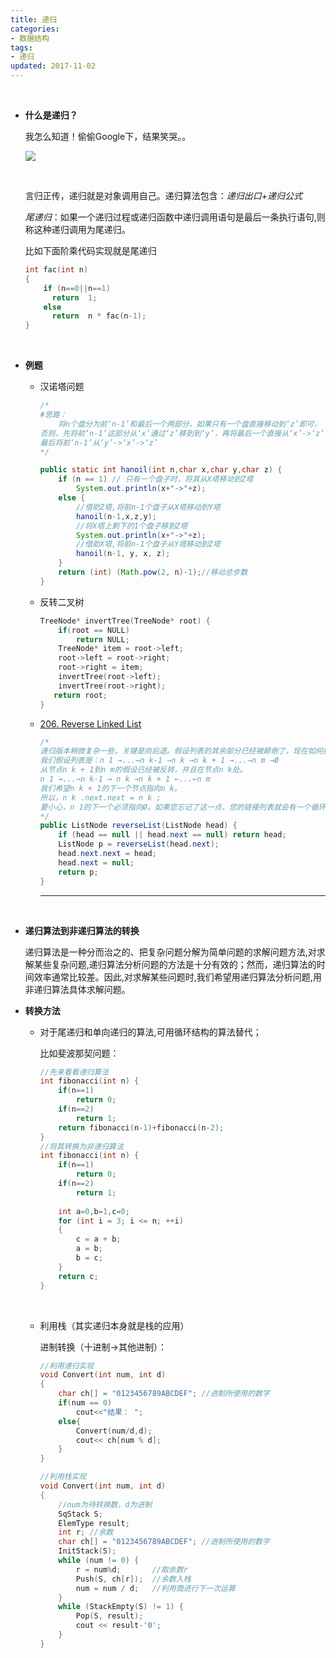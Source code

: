 ```yaml
---
title: 递归
categories:
- 数据结构
tags:
- 递归
updated: 2017-11-02
---
```


​	

- **什么是递归？**

  我怎么知道！偷偷Google下，结果笑哭。。

  <img src="../assets//blog_images/递归.png"/>

  ​

  言归正传，递归就是对象调用自己。递归算法包含：*递归出口+递归公式*

  *尾递归*：如果一个递归过程或递归函数中递归调用语句是最后一条执行语句,则称这种递归调用为尾递归。

  比如下面阶乘代码实现就是尾递归

  ```c
  int fac(int n)
  {    
      if (n==0||n==1) 			
      	return  1;		
      else 			
      	return  n * fac(n-1);	
  }
  ```

  ​

- **例题**

  - 汉诺塔问题

    ```java
    /*
    #思路：
    	将n个盘分为前‘n-1’和最后一个两部分，如果只有一个盘直接移动到‘z’即可，
    否则，先将前‘n-1’这部分从‘x’通过‘z’移到到‘y’，再将最后一个直接从‘x’->‘z’
    最后将前‘n-1’从‘y’->‘x’->‘z’
    */

    public static int hanoil(int n,char x,char y,char z) {
    	if (n == 1) // 只有一个盘子时，将其从X塔移动到Z塔
    		System.out.println(x+"->"+z);
    	else {
    		//借助Z塔,将前n-1个盘子从X塔移动到Y塔
    		hanoil(n-1,x,z,y);
    		//将X塔上剩下的1个盘子移到Z塔
    		System.out.println(x+"->"+z);
    		//借助X塔,将前n-1个盘子从Y塔移动到Z塔
    		hanoil(n-1, y, x, z);
    	}
    	return (int) (Math.pow(2, n)-1);//移动总步数
    }
    ```

  - 反转二叉树

    ```c
    TreeNode* invertTree(TreeNode* root) {
        if(root == NULL)
       	 	return NULL;
        TreeNode* item = root->left;
        root->left = root->right;
        root->right = item;
        invertTree(root->left);
        invertTree(root->right);
       return root;
    }
    ```

  - <a href="https://leetcode.com/problems/reverse-linked-list/description/">206. Reverse Linked List</a>

    ```java
    /*
    递归版本稍微复杂一些，关键是向后退。假设列表的其余部分已经被颠倒了，现在如何扭转前面部分？
    我们假设列表是：n 1 →...→n k-1 →n k →n k + 1 →...→n m →Ø
    从节点n k + 1到n m的假设已经被反转，并且在节点n k处。
    n 1 →...→n k-1 → n k →n k + 1 ←...←n m
    我们希望n k + 1的下一个节点指向n k。
    所以，n k .next.next = n k ;
    要小心，n 1的下一个必须指向Ø。如果您忘记了这一点，您的链接列表就会有一个循环。
    */
    public ListNode reverseList(ListNode head) {
        if (head == null || head.next == null) return head;
        ListNode p = reverseList(head.next);
        head.next.next = head;
        head.next = null;
        return p;
    }
    ```

    ---

    ​



- **递归算法到非递归算法的转换**

  递归算法是一种分而治之的、把复杂问题分解为简单问题的求解问题方法,对求解某些复杂问题,递归算法分析问题的方法是十分有效的；然而，递归算法的时间效率通常比较差。因此,对求解某些问题时,我们希望用递归算法分析问题,用非递归算法具体求解问题。

- **转换方法**

  - 对于尾递归和单向递归的算法,可用循环结构的算法替代；

    比如斐波那契问题：

    ```c
    //先来看看递归算法
    int fibonacci(int n) {
        if(n==1)
            return 0;
        if(n==2)
            return 1;
        return fibonacci(n-1)+fibonacci(n-2);
    }
    //将其转换为非递归算法
    int fibonacci(int n) {
        if(n==1)
       		return 0;
        if(n==2)
        	return 1;
      
    	int a=0,b=1,c=0;
    	for (int i = 3; i <= n; ++i)
    	{
    		c = a + b;
    		a = b;
    		b = c;
    	}
    	return c;
    }
    ```

    ​

  - 利用栈（其实递归本身就是栈的应用）

    进制转换（十进制->其他进制）：

    ```c
    //利用递归实现
    void Convert(int num, int d)
    {
    	char ch[] = "0123456789ABCDEF"; //进制所使用的数字
      	if(num == 0)
            cout<<"结果： ";
      	else{
            Convert(num/d,d);
          	cout<< ch[num % d];
        }
    }

    //利用栈实现
    void Convert(int num, int d)
    {
    	//num为待转换数，d为进制
    	SqStack S; 
    	ElemType result;  
    	int r; //余数
    	char ch[] = "0123456789ABCDEF"; //进制所使用的数字
    	InitStack(S);
    	while (num != 0) {
    		r = num%d;       //取余数r
    		Push(S, ch[r]);  //余数入栈
    		num = num / d;   //利用商进行下一次运算
    	}
    	while (StackEmpty(S) != 1) {
    		Pop(S, result); 
    		cout << result-'0';
    	}
    }
    ```

    ​